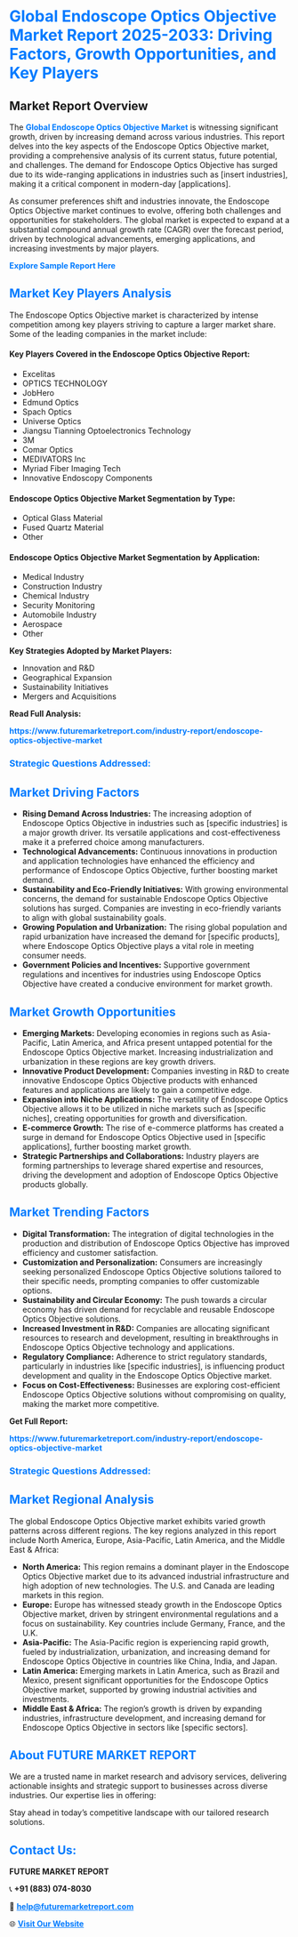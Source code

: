 <h1 style="color: #007BFF;">Global Endoscope Optics Objective Market Report 2025-2033: Driving Factors, Growth Opportunities, and Key Players</h1>

<section id="overview">
<h2>Market Report Overview</h2>
<p>The <a href="https://www.futuremarketreport.com/industry-report/endoscope-optics-objective-market" style="color: #007BFF; text-decoration: none;"><strong>Global Endoscope Optics Objective Market</strong></a> is witnessing significant growth, driven by increasing demand across various industries. This report delves into the key aspects of the Endoscope Optics Objective market, providing a comprehensive analysis of its current status, future potential, and challenges. The demand for Endoscope Optics Objective has surged due to its wide-ranging applications in industries such as [insert industries], making it a critical component in modern-day [applications].</p>
<p>As consumer preferences shift and industries innovate, the Endoscope Optics Objective market continues to evolve, offering both challenges and opportunities for stakeholders. The global market is expected to expand at a substantial compound annual growth rate (CAGR) over the forecast period, driven by technological advancements, emerging applications, and increasing investments by major players.</p>
</section>

<section id="overview">
<p><a href="https://www.futuremarketreport.com/request-sample/reportId=81447" style="color: #007BFF; text-decoration: none;"><strong>Explore Sample Report Here</strong></a></p>
</section>

<section id="key-players">
<h2 style="color: #007BFF;">Market Key Players Analysis</h2>
<p>The Endoscope Optics Objective market is characterized by intense competition among key players striving to capture a larger market share. Some of the leading companies in the market include:</p>
<h4>Key Players Covered in the Endoscope Optics Objective Report:</h4>
<ul><li>Excelitas</li><li>OPTICS TECHNOLOGY</li><li>JobHero</li><li>Edmund Optics</li><li>Spach Optics</li><li>Universe Optics</li><li>Jiangsu Tianning Optoelectronics Technology</li><li>3M</li><li>Comar Optics</li><li>MEDIVATORS Inc</li><li>Myriad Fiber Imaging Tech</li><li>Innovative Endoscopy Components</li></ul>
<h4>Endoscope Optics Objective Market Segmentation by Type:</h4>
<ul><li>Optical Glass Material</li><li>Fused Quartz Material</li><li>Other</li></ul>

<h4>Endoscope Optics Objective Market Segmentation by Application:</h4>
<ul><li>Medical Industry</li><li>Construction Industry</li><li>Chemical Industry</li><li>Security Monitoring</li><li>Automobile Industry</li><li>Aerospace</li><li>Other</li></ul>
<p><strong>Key Strategies Adopted by Market Players:</strong></p>
<ul>
<li>Innovation and R&D</li>
<li>Geographical Expansion</li>
<li>Sustainability Initiatives</li>
<li>Mergers and Acquisitions</li>
</ul>
</section>

<section>
<p><strong>Read Full Analysis: </strong></p><a href="https://www.futuremarketreport.com/industry-report/endoscope-optics-objective-market" style="color: #007BFF; text-decoration: none;"><strong>https://www.futuremarketreport.com/industry-report/endoscope-optics-objective-market</strong></a>
<h3 style="color: #007BFF;">Strategic Questions Addressed:</h3>
</section>

<section id="driving-factors">
<h2 style="color: #007BFF;">Market Driving Factors</h2>
<ul>
<li><strong>Rising Demand Across Industries:</strong> The increasing adoption of Endoscope Optics Objective in industries such as [specific industries] is a major growth driver. Its versatile applications and cost-effectiveness make it a preferred choice among manufacturers.</li>
<li><strong>Technological Advancements:</strong> Continuous innovations in production and application technologies have enhanced the efficiency and performance of Endoscope Optics Objective, further boosting market demand.</li>
<li><strong>Sustainability and Eco-Friendly Initiatives:</strong> With growing environmental concerns, the demand for sustainable Endoscope Optics Objective solutions has surged. Companies are investing in eco-friendly variants to align with global sustainability goals.</li>
<li><strong>Growing Population and Urbanization:</strong> The rising global population and rapid urbanization have increased the demand for [specific products], where Endoscope Optics Objective plays a vital role in meeting consumer needs.</li>
<li><strong>Government Policies and Incentives:</strong> Supportive government regulations and incentives for industries using Endoscope Optics Objective have created a conducive environment for market growth.</li>
</ul>
</section>

<section id="growth-opportunities">
<h2 style="color: #007BFF;">Market Growth Opportunities</h2>
<ul>
<li><strong>Emerging Markets:</strong> Developing economies in regions such as Asia-Pacific, Latin America, and Africa present untapped potential for the Endoscope Optics Objective market. Increasing industrialization and urbanization in these regions are key growth drivers.</li>
<li><strong>Innovative Product Development:</strong> Companies investing in R&D to create innovative Endoscope Optics Objective products with enhanced features and applications are likely to gain a competitive edge.</li>
<li><strong>Expansion into Niche Applications:</strong> The versatility of Endoscope Optics Objective allows it to be utilized in niche markets such as [specific niches], creating opportunities for growth and diversification.</li>
<li><strong>E-commerce Growth:</strong> The rise of e-commerce platforms has created a surge in demand for Endoscope Optics Objective used in [specific applications], further boosting market growth.</li>
<li><strong>Strategic Partnerships and Collaborations:</strong> Industry players are forming partnerships to leverage shared expertise and resources, driving the development and adoption of Endoscope Optics Objective products globally.</li>
</ul>
</section>

<section id="trending-factors">
<h2 style="color: #007BFF;">Market Trending Factors</h2>
<ul>
<li><strong>Digital Transformation:</strong> The integration of digital technologies in the production and distribution of Endoscope Optics Objective has improved efficiency and customer satisfaction.</li>
<li><strong>Customization and Personalization:</strong> Consumers are increasingly seeking personalized Endoscope Optics Objective solutions tailored to their specific needs, prompting companies to offer customizable options.</li>
<li><strong>Sustainability and Circular Economy:</strong> The push towards a circular economy has driven demand for recyclable and reusable Endoscope Optics Objective solutions.</li>
<li><strong>Increased Investment in R&D:</strong> Companies are allocating significant resources to research and development, resulting in breakthroughs in Endoscope Optics Objective technology and applications.</li>
<li><strong>Regulatory Compliance:</strong> Adherence to strict regulatory standards, particularly in industries like [specific industries], is influencing product development and quality in the Endoscope Optics Objective market.</li>
<li><strong>Focus on Cost-Effectiveness:</strong> Businesses are exploring cost-efficient Endoscope Optics Objective solutions without compromising on quality, making the market more competitive.</li>
</ul>
</section>

<section>
<p><strong>Get Full Report: </strong></p><a href="https://www.futuremarketreport.com/industry-report/endoscope-optics-objective-market" style="color: #007BFF; text-decoration: none;"><strong>https://www.futuremarketreport.com/industry-report/endoscope-optics-objective-market</strong></a>
<h3 style="color: #007BFF;">Strategic Questions Addressed:</h3>
</section>


<section id="regional-analysis">
<h2 style="color: #007BFF;">Market Regional Analysis</h2>
<p>The global Endoscope Optics Objective market exhibits varied growth patterns across different regions. The key regions analyzed in this report include North America, Europe, Asia-Pacific, Latin America, and the Middle East & Africa:</p>
<ul>
<li><strong>North America:</strong> This region remains a dominant player in the Endoscope Optics Objective market due to its advanced industrial infrastructure and high adoption of new technologies. The U.S. and Canada are leading markets in this region.</li>
<li><strong>Europe:</strong> Europe has witnessed steady growth in the Endoscope Optics Objective market, driven by stringent environmental regulations and a focus on sustainability. Key countries include Germany, France, and the U.K.</li>
<li><strong>Asia-Pacific:</strong> The Asia-Pacific region is experiencing rapid growth, fueled by industrialization, urbanization, and increasing demand for Endoscope Optics Objective in countries like China, India, and Japan.</li>
<li><strong>Latin America:</strong> Emerging markets in Latin America, such as Brazil and Mexico, present significant opportunities for the Endoscope Optics Objective market, supported by growing industrial activities and investments.</li>
<li><strong>Middle East & Africa:</strong> The region’s growth is driven by expanding industries, infrastructure development, and increasing demand for Endoscope Optics Objective in sectors like [specific sectors].</li>
</ul>
</section>

<footer>
<h2 style="color: #007BFF;">About FUTURE MARKET REPORT</h2>
<p>We are a trusted name in market research and advisory services, delivering actionable insights and strategic support to businesses across diverse industries. Our expertise lies in offering:</p>

<p>Stay ahead in today’s competitive landscape with our tailored research solutions.</p>

<h2 style="color: #007BFF;">Contact Us:</h2>
<p><strong>FUTURE MARKET REPORT</strong></p>
<p>📞 <strong>+91 (883) 074-8030</strong></p>
<p>📧 <strong><a href="mailto:help@futuremarketreport.com" style="color: #007BFF;">help@futuremarketreport.com</a></strong></p>
<p>🌐 <strong><a href="https://www.futuremarketreport.com/" style="color: #007BFF;">Visit Our Website</a></strong></p>
</footer>